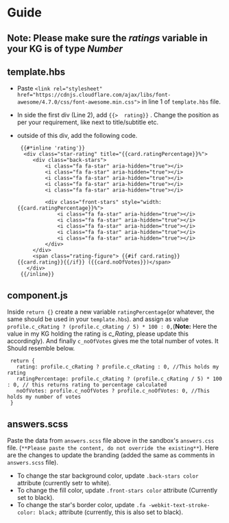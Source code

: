 # Guide

## Note: Please make sure the *ratings* variable in your KG is of type *Number*

## template.hbs

 - Paste `<link rel="stylesheet" href="https://cdnjs.cloudflare.com/ajax/libs/font-awesome/4.7.0/css/font-awesome.min.css">` in line 1 of `template.hbs` file.
 - In side the first div (Line 2), add `{{>  rating}}` . Change the position as per your requirement, like next to title/subtitle etc.
 - outside of this div, add the following code.  

        {{#*inline 'rating'}} 
         <div class="star-rating" title="{{card.ratingPercentage}}%">
            <div class="back-stars">
                <i class="fa fa-star" aria-hidden="true"></i>
                <i class="fa fa-star" aria-hidden="true"></i>
                <i class="fa fa-star" aria-hidden="true"></i>
                <i class="fa fa-star" aria-hidden="true"></i>
                <i class="fa fa-star" aria-hidden="true"></i>
    
                <div class="front-stars" style="width: {{card.ratingPercentage}}%">
                    <i class="fa fa-star" aria-hidden="true"></i>
                    <i class="fa fa-star" aria-hidden="true"></i>
                    <i class="fa fa-star" aria-hidden="true"></i>
                    <i class="fa fa-star" aria-hidden="true"></i>
                    <i class="fa fa-star" aria-hidden="true"></i>
                </div>
            </div>
            <span class="rating-figure"> {{#if card.rating}}{{card.rating}}{{/if}} ({{card.noOfVotes}})</span>
          </div> 
        {{/inline}}

## component.js

Inside `return {}` create a new variable `ratingPercentage`(or whatever, the same should be used in your `template.hbs`). and assign as value `profile.c_cRating ? (profile.c_cRating / 5) * 100 : 0,`(**Note:** Here the value in my KG holding the rating is *c_Rating*, please update this accordingly). And finally `c_noOfVotes` gives me the total number of votes. It Should resemble below.

     return {
       rating: profile.c_cRating ? profile.c_cRating : 0, //This holds my rating
       ratingPercentage: profile.c_cRating ? (profile.c_cRating / 5) * 100 : 0, // this returns rating to percentage calculated
       noOfVotes: profile.c_noOfVotes ? profile.c_noOfVotes: 0, //This holds my number of votes
     }
## answers.scss

Paste the data from `answers.scss` file above in the sandbox's `answers.css` file. (`**Please paste the content, do not override the existing**`). Here are the changes to update the branding (added the same as comments in `answers.scss` file).

 - To change the star background color, update `.back-stars color` attribute (currently setr to white).
 - To change the fill color, update `.front-stars color` attribute (Currently set to black).
 - To change the star's border color,  update `.fa -webkit-text-stroke-color: black;` attribute (currently, this is also set to black).
